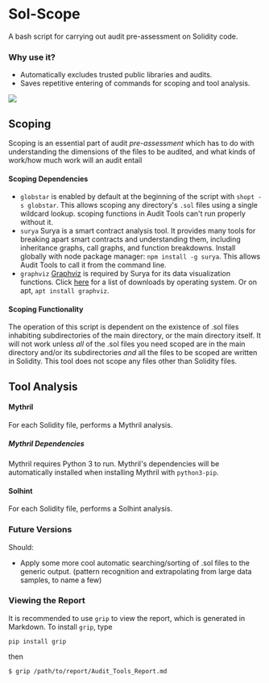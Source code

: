 # Sol-Scope
A bash script for carrying out audit pre-assessment on Solidity code.

### Why use it?

* Automatically excludes trusted public libraries and audits.
* Saves repetitive entering of commands for scoping and tool analysis.

<kbd>
  <img src="https://github.com/chronaeon/audit-tools/blob/master/ss1.png?raw=true" style="margin-right:50px"; \>
</kbd>

## Scoping

Scoping is an essential part of audit _pre-assessment_ which has to do with understanding the dimensions of the files to be audited, and what kinds of work/how much work will an audit entail

#### Scoping Dependencies
- `globstar` is enabled by default at the beginning of the script with `shopt -s globstar`. This allows scoping any directory's `.sol` files using a single wildcard lookup. scoping functions in Audit Tools can't run properly without it.
- `surya` Surya is a smart contract analysis tool. It provides many tools for breaking apart smart contracts and understanding them, including inheritance graphs, call graphs, and function breakdowns. Install globally with node package manager: `npm install -g surya`. This allows Audit Tools to call it from the command line.
- `graphviz` [Graphviz](https://www.graphviz.org/download/) is required by Surya for its data visualization functions. Click [here](https://www.graphviz.org/download/) for a list of downloads by operating system. Or on apt, `apt install graphviz`.

#### Scoping Functionality

The operation of this script is dependent on the existence of .sol files inhabiting subdirectories of the main directory, or the main directory itself. It will not work unless _all_ of the .sol files you need scoped are in the main directory and/or its subdirectories _and_ all the files to be scoped are written in Solidity. This tool does not scope any files other than Solidity files.

## Tool Analysis

#### Mythril
For each Solidity file, performs a Mythril analysis.

##### Mythril Dependencies
Mythril requires Python 3 to run. Mythril's dependencies will be automatically installed when installing Mythril with `python3-pip`.

#### Solhint
For each Solidity file, performs a Solhint analysis.

### Future Versions
Should:
- Apply some more cool automatic searching/sorting of .sol files to the generic output. (pattern recognition and extrapolating from large data samples, to name a few)
 
### Viewing the Report
It is recommended to use `grip` to view the report, which is generated in Markdown.
To install `grip`, type

`pip install grip`

then

`$ grip /path/to/report/Audit_Tools_Report.md`
